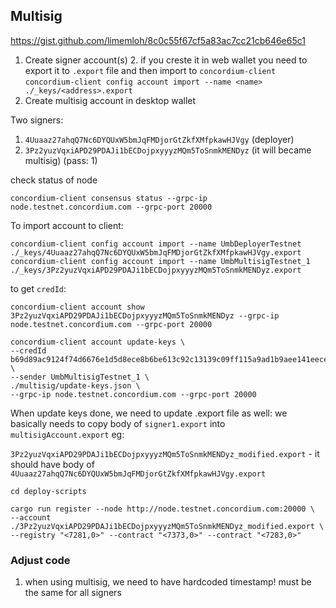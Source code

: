 ## Multisig

https://gist.github.com/limemloh/8c0c55f67cf5a83ac7cc21cb646e65c1

1. Create signer account(s)
   2. if you creste it in web wallet you need to export it to `.export` file and then import to `concordium-client`
   `concordium-client config account import --name <name> ./_keys/<address>.export`
3. Create multisig account in desktop wallet


Two signers:
1. `4Uuaaz27ahqQ7Nc6DYQUxW5bmJqFMDjorGtZkfXMfpkawHJVgy` (deployer)
2. `3Pz2yuzVqxiAPD29PDAJi1bECDojpxyyyzMQm5ToSnmkMENDyz` (it will became multisig) (pass: 1)

check status of node
```commandline
concordium-client consensus status --grpc-ip node.testnet.concordium.com --grpc-port 20000
```

To import account to client:
```shell
concordium-client config account import --name UmbDeployerTestnet ./_keys/4Uuaaz27ahqQ7Nc6DYQUxW5bmJqFMDjorGtZkfXMfpkawHJVgy.export
concordium-client config account import --name UmbMultisigTestnet_1 ./_keys/3Pz2yuzVqxiAPD29PDAJi1bECDojpxyyyzMQm5ToSnmkMENDyz.export
```

to get `credId`:

```shell
concordium-client account show 3Pz2yuzVqxiAPD29PDAJi1bECDojpxyyyzMQm5ToSnmkMENDyz --grpc-ip node.testnet.concordium.com --grpc-port 20000
```

```shell
concordium-client account update-keys \
--credId b69d89ac9124f74d6676e1d5d8ece8b6be613c92c13139c09ff115a9ad1b9aee141eecedee4cebf40333b48219087380 \
--sender UmbMultisigTestnet_1 \
./multisig/update-keys.json \
--grpc-ip node.testnet.concordium.com --grpc-port 20000
```

When update keys done, we need to update .export file as well: we basically needs to copy body of
`signer1.export` into `multisigAccount.export` eg:

`3Pz2yuzVqxiAPD29PDAJi1bECDojpxyyyzMQm5ToSnmkMENDyz_modified.export` - it should have body of `4Uuaaz27ahqQ7Nc6DYQUxW5bmJqFMDjorGtZkfXMfpkawHJVgy.export`

```shell
cd deploy-scripts

cargo run register --node http://node.testnet.concordium.com:20000 \
--account ./3Pz2yuzVqxiAPD29PDAJi1bECDojpxyyyzMQm5ToSnmkMENDyz_modified.export \
--registry "<7281,0>" --contract "<7373,0>" --contract "<7283,0>"
```

### Adjust code

1. when using multisig, we need to have hardcoded timestamp! must be the same for all signers
